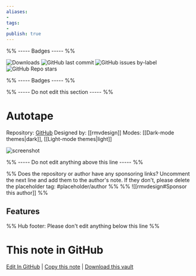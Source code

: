 ```yaml
---
aliases:
- 
tags: 
- 
publish: true
---
```


%% ----- Badges ----- %%

![Downloads](https://img.shields.io/badge/downloads-1949-573E7A?style=for-the-badge&logo=)
![GitHub last commit](https://img.shields.io/github/last-commit/rmvdesign/autotape-theme?color=573E7A&label=last%20update&logo=github&style=for-the-badge)
![GitHub issues by-label](https://img.shields.io/github/issues/rmvdesign/autotape-theme/help%20wanted?color=573E7A&logo=github&style=for-the-badge) 
![GitHub Repo stars](https://img.shields.io/github/stars/rmvdesign/autotape-theme?color=573E7A&logo=github&style=for-the-badge)

%% ----- Badges ----- %%

%% ----- Do not edit this section ----- %%

# Autotape

Repository: [GitHub](https://github.com/rmvdesign/autotape-theme)
Designed by: [[rmvdesign]]
Modes: [[Dark-mode themes|dark]], [[Light-mode themes|light]]



![screenshot](https://github.com/rmvdesign/autotape-theme/raw/HEAD/Screen.png)

%% ----- Do not edit anything above this line ----- %% 

%% Does the repository or author have any sponsoring links? Uncomment the next line and add them to the author's note. If they don't, please delete the placeholder tag: #placeholder/author %%
%% ![[rmvdesign#Sponsor this author]] %%


## Features



%% Hub footer: Please don't edit anything below this line %%

# This note in GitHub

<span class="git-footer">[Edit In GitHub](https://github.dev/obsidian-community/obsidian-hub/blob/main/02%20-%20Community%20Expansions/02.05%20All%20Community%20Expansions/Themes/Autotape.md "git-hub-edit-note") | [Copy this note](https://raw.githubusercontent.com/obsidian-community/obsidian-hub/main/02%20-%20Community%20Expansions/02.05%20All%20Community%20Expansions/Themes/Autotape.md "git-hub-copy-note") | [Download this vault](https://github.com/obsidian-community/obsidian-hub/archive/refs/heads/main.zip "git-hub-download-vault") </span>
